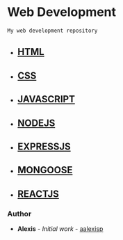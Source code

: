 # Web Development

```
My web development repository
```


 - ## [HTML]()

 - ## [CSS]()

 - ## [JAVASCRIPT]()

 - ## [NODEJS]()

 - ## [EXPRESSJS]()

 - ## [MONGOOSE]()

 - ## [REACTJS]()

### Author

* **Alexis** - *Initial work* - [aalexisp](https://github.com/aalexisp)
